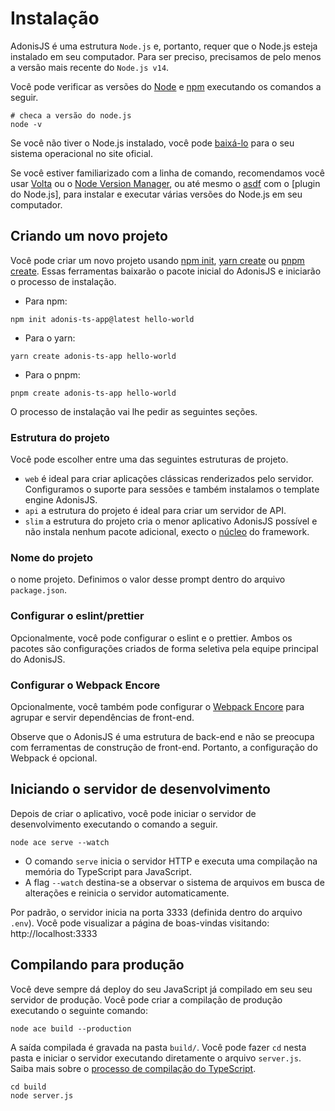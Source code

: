 # Instalação
AdonisJS é uma estrutura `Node.js` e, portanto, requer que o Node.js esteja instalado em seu computador. Para ser preciso, precisamos de pelo menos a versão mais recente do `Node.js v14`.

Você pode verificar as versões do [Node](https://nodejs.org/en/) e [npm](https://www.npmjs.com) executando os comandos a seguir.
```
# checa a versão do node.js
node -v
```
Se você não tiver o Node.js instalado, você pode [baixá-lo](https://nodejs.org/en/download/) para o seu sistema operacional no site oficial.

Se você estiver familiarizado com a linha de comando, recomendamos você usar [Volta](https://volta.sh) ou o [Node Version Manager](https://github.com/nvm-sh/nvm), ou até mesmo o [asdf](https://asdf-vm.com) com o [plugin do Node.js], para instalar e executar várias versões do Node.js em seu computador.

## Criando um novo projeto
Você pode criar um novo projeto usando [npm init](https://docs.npmjs.com/cli/v7/commands/npm-init), [yarn create](https://classic.yarnpkg.com/en/docs/cli/create) ou [pnpm create](https://pnpm.io/tr/next/cli/create). Essas ferramentas baixarão o pacote inicial do AdonisJS e iniciarão o processo de instalação.
- Para npm:
```
npm init adonis-ts-app@latest hello-world
```
- Para o yarn:
```
yarn create adonis-ts-app hello-world
```
- Para o pnpm:
```
pnpm create adonis-ts-app hello-world
```
O processo de instalação vai lhe pedir as seguintes seções.

### Estrutura do projeto
Você pode escolher entre uma das seguintes estruturas de projeto.

- `web` é ideal para criar aplicações clássicas renderizados pelo servidor. Configuramos o suporte para sessões e também instalamos o template engine AdonisJS.
- `api` a estrutura do projeto é ideal para criar um servidor de API.
- `slim` a estrutura do projeto cria o menor aplicativo AdonisJS possível e não instala nenhum pacote adicional, execto o [núcleo](https://github.com/adonisjs/core) do framework.

### Nome do projeto
o nome projeto. Definimos o valor desse prompt dentro do arquivo `package.json`.

### Configurar o eslint/prettier
Opcionalmente, você pode configurar o eslint e o prettier. Ambos os pacotes são configurações criados de forma seletiva pela equipe principal do AdonisJS.

### Configurar o Webpack Encore
Opcionalmente, você também pode configurar o [Webpack Encore](https://docs.adonisjs.com/guides/assets-manager) para agrupar e servir dependências de front-end.

Observe que o AdonisJS é uma estrutura de back-end e não se preocupa com ferramentas de construção de front-end. Portanto, a configuração do Webpack é opcional.

## Iniciando o servidor de desenvolvimento
Depois de criar o aplicativo, você pode iniciar o servidor de desenvolvimento executando o comando a seguir.
```
node ace serve --watch
```
- O comando `serve` inicia o servidor HTTP e executa uma compilação na memória do TypeScript para JavaScript.
- A flag `--watch` destina-se a observar o sistema de arquivos em busca de alterações e reinicia o servidor automaticamente.

Por padrão, o servidor inicia na porta 3333 (definida dentro do arquivo `.env`). Você pode visualizar a página de boas-vindas visitando: http://localhost:3333

## Compilando para produção
Você deve sempre dá deploy do seu JavaScript já compilado em seu seu servidor de produção. Você pode criar a compilação de produção executando o seguinte comando:
```
node ace build --production
```
A saída compilada é gravada na pasta `build/`. Você pode fazer `cd` nesta pasta e iniciar o servidor executando diretamente o arquivo `server.js`. Saiba mais sobre o [processo de compilação do TypeScript](https://docs.adonisjs.com/guides/typescript-build-process).
```
cd build
node server.js
```